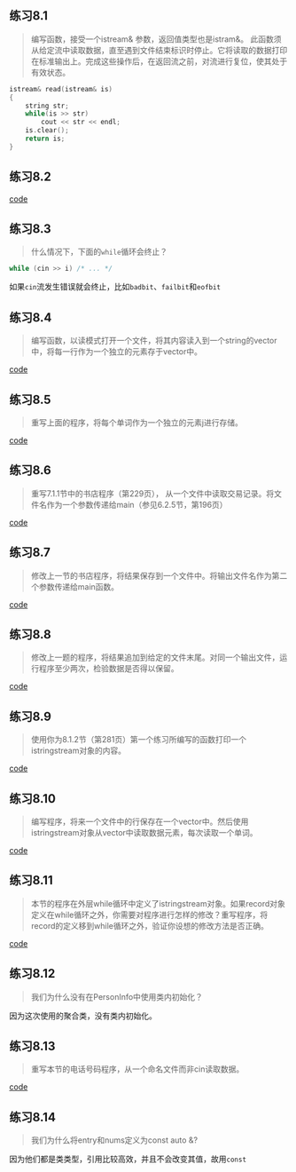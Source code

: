 ## 练习8.1

>编写函数，接受一个istream& 参数，返回值类型也是istram&。 此函数须从给定流中读取数据，直至遇到文件结束标识时停止。它将读取的数据打印在标准输出上。完成这些操作后，在返回流之前，对流进行复位，使其处于有效状态。

```cpp
istream& read(istream& is)
{
    string str;
    while(is >> str)
        cout << str << endl;
    is.clear();
    return is;
}
```

## 练习8.2

[code](https://github.com/hao555sky/CppPrimer/blob/master/Chapter_8/ex8_2.cpp)

## 练习8.3

> 什么情况下，下面的`while`循环会终止？

```cpp
while (cin >> i) /* ... */
```

如果`cin`流发生错误就会终止，比如`badbit`、`failbit`和`eofbit`

## 练习8.4

> 编写函数，以读模式打开一个文件，将其内容读入到一个string的vector中，将每一行作为一个独立的元素存于vector中。

[code](https://github.com/hao555sky/CppPrimer/blob/master/Chapter_8/ex8_4.cpp)

## 练习8.5

> 重写上面的程序，将每个单词作为一个独立的元素j进行存储。

[code](https://github.com/hao555sky/CppPrimer/blob/master/Chapter_8/ex8_5.cpp)

## 练习8.6

> 重写7.1.1节中的书店程序（第229页）， 从一个文件中读取交易记录。将文件名作为一个参数传递给main（参见6.2.5节，第196页）

[code](https://github.com/hao555sky/CppPrimer/blob/master/Chapter_8/ex8_6.cpp)

## 练习8.7

> 修改上一节的书店程序，将结果保存到一个文件中。将输出文件名作为第二个参数传递给main函数。

[code](https://github.com/hao555sky/CppPrimer/blob/master/Chapter_8/ex8_7.cpp)

## 练习8.8

> 修改上一题的程序，将结果追加到给定的文件末尾。对同一个输出文件，运行程序至少两次，检验数据是否得以保留。

[code](https://github.com/hao555sky/CppPrimer/blob/master/Chapter_8/ex8_8.cpp)

## 练习8.9

> 使用你为8.1.2节（第281页）第一个练习所编写的函数打印一个istringstream对象的内容。

[code](https://github.com/hao555sky/CppPrimer/blob/master/Chapter_8/ex8_9.cpp)

## 练习8.10

> 编写程序，将来一个文件中的行保存在一个vector<string>中。然后使用istringstream对象从vector中读取数据元素，每次读取一个单词。

[code](https://github.com/hao555sky/CppPrimer/blob/master/Chapter_8/ex8_10.cpp)

## 练习8.11

> 本节的程序在外层while循环中定义了istringstream对象。如果record对象定义在while循环之外，你需要对程序进行怎样的修改？重写程序，将record的定义移到while循环之外，验证你设想的修改方法是否正确。

[code](https://github.com/hao555sky/CppPrimer/blob/master/Chapter_8/ex8_11.cpp)

## 练习8.12

> 我们为什么没有在PersonInfo中使用类内初始化？

因为这次使用的聚合类，没有类内初始化。

## 练习8.13

> 重写本节的电话号码程序，从一个命名文件而非cin读取数据。

[code](https://github.com/hao555sky/CppPrimer/blob/master/Chapter_8/ex8_13.cpp)

## 练习8.14

> 我们为什么将entry和nums定义为const auto &?

因为他们都是类类型，引用比较高效，并且不会改变其值，故用`const`

